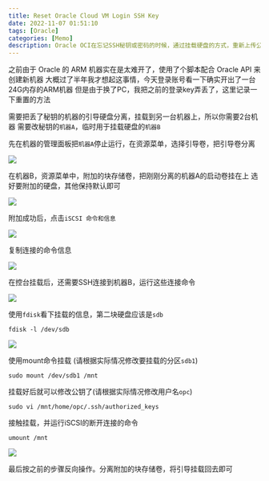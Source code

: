 ```yaml
---
title: Reset Oracle Cloud VM Login SSH Key
date: 2022-11-07 01:51:10
tags: [Oracle]
categories: [Memo]
description: Oracle OCI在忘记SSH秘钥或密码的时候，通过挂载硬盘的方式，重新上传公钥并恢复登录的一次笔记。
---
```


之前由于 Oracle 的 ARM 机器实在是太难开了，使用了个脚本配合 Oracle API 来创建新机器
大概过了半年我才想起这事情，今天登录账号看一下确实开出了一台24G内存的ARM机器
但是由于换了PC，我把之前的登录key弄丢了，这里记录一下重置的方法

需要把丢了秘钥的机器的引导硬盘分离，挂载到另一台机器上，所以你需要2台机器
需要改秘钥的`机器A`，临时用于挂载硬盘的`机器B`


先在机器的管理面板把`机器A`停止运行，在资源菜单，选择引导卷，把引导卷分离

![](https://i.psray.net/i/2022/11/07/6367ef16baabe.png)

在机器B，资源菜单中，附加的块存储卷，把刚刚分离的机器A的启动卷挂在上
选好要附加的硬盘，其他保持默认即可

![](https://i.psray.net/i/2022/11/07/6367efcc23097.png)

附加成功后，点击`iSCSI 命令和信息`

![](https://i.psray.net/i/2022/11/07/6367f1094f28e.png)

复制连接的命令信息

![](https://i.psray.net/i/2022/11/07/6367eff2b40c6.png)

在控台挂载后，还需要SSH连接到机器B，运行这些连接命令

![](https://i.psray.net/i/2022/11/07/6367f03120841.png)


使用`fdisk`看下挂载的信息，第二块硬盘应该是`sdb`

```
fdisk -l /dev/sdb
```

![](https://i.psray.net/i/2022/11/07/6367f06496094.png)

使用mount命令挂载 (请根据实际情况修改要挂载的分区`sdb1`)

```
sudo mount /dev/sdb1 /mnt
```

挂载好后就可以修改公钥了(请根据实际情况修改用户名`opc`)

```
sudo vi /mnt/home/opc/.ssh/authorized_keys
```

接触挂载，并运行iSCSI的断开连接的命令
```
umount /mnt
```

![](https://i.psray.net/i/2022/11/07/6367f09d1b127.png)

最后按之前的步骤反向操作。分离附加的块存储卷，将引导挂载回去即可
